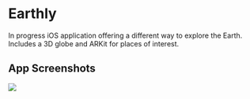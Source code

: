 # Earthly
In progress iOS application offering a different way to explore the Earth. Includes a 3D globe and ARKit for places of interest.

## App Screenshots
![](https://drive.google.com/uc?export=download&id=1LbHiSkBaQ1G2ZoYyW6gsMyeS69aQYpr5)
